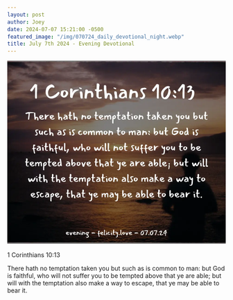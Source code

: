 ```yaml
---
layout: post
author: Joey
date: 2024-07-07 15:21:00 -0500
featured_image: "/img/070724_daily_devotional_night.webp"
title: July 7th 2024 - Evening Devotional
---
```


[![July 7th 2024 - Evening Devotional](/img/070724_daily_devotional_night.webp)](/img/070724_daily_devotional_night.webp)

<!-- verse -->

1 Corinthians 10:13

There hath no temptation taken you but such as is common to man: but God is faithful, who will not suffer you to be tempted above that ye are able; but will with the temptation also make a way to escape, that ye may be able to bear it.

<!-- ad / promo -->
<!-- <hr> 

Please consider purchasing a mug to support the page by clicking the image below, thank you!

[![June 19th 2024 - Evening Devotional - Mug](/img/mugs/061124_morning_mug.webp)](https://www.joeybrinkman.com/shop) -->